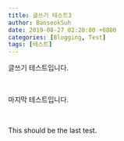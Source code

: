 ```yaml
---
title: 글쓰기 테스트3
author: BanseokSuh
date: 2019-08-27 02:20:00 +0800
categories: [Blogging, Test]
tags: [테스트]
---
```


글쓰기 테스트입니다. 

<br>

마지막 테스트입니다.

<br>

This should be the last test.
